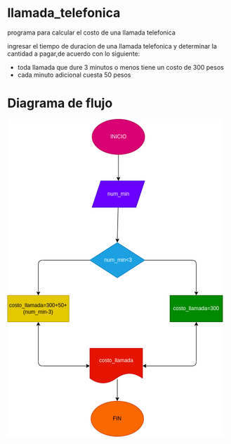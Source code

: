 # llamada_telefonica
programa para calcular el costo de una llamada telefonica

ingresar el tiempo de duracion de una llamada telefonica y determinar la cantidad a pagar,de acuerdo con lo siguiente:
- toda llamada que dure 3 minutos o menos tiene un costo de 300 pesos
- cada minuto adicional cuesta 50 pesos

# Diagrama de flujo
![Diagrama de flujo](diagrama.png "Diagrama de flujo")